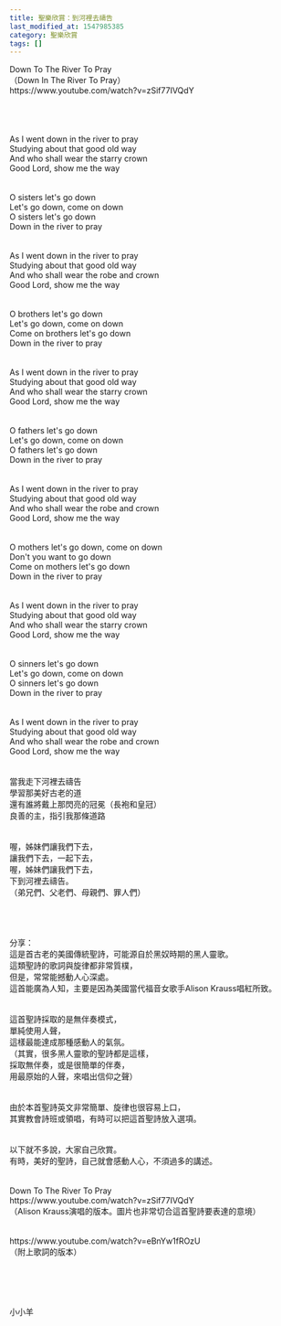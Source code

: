 ```yaml
---
title: 聖樂欣賞：到河裡去禱告
last_modified_at: 1547985385
category: 聖樂欣賞
tags: []
---
```


<p>Down To The River To Pray<br/>（Down In The River To Pray）<br/><!--more-->https://www.youtube.com/watch?v=zSif77IVQdY<br/><br/><br/><br/><br/>As I went down in the river to pray<br/> Studying about that good old way<br/> And who shall wear the starry crown<br/> Good Lord, show me the way<br/><br/><br/>O sisters let's go down<br/> Let's go down, come on down<br/> O sisters let's go down<br/> Down in the river to pray<br/><br/><br/>As I went down in the river to pray<br/> Studying about that good old way<br/> And who shall wear the robe and crown<br/> Good Lord, show me the way<br/><br/><br/>O brothers let's go down<br/> Let's go down, come on down<br/> Come on brothers let's go down<br/> Down in the river to pray<br/><br/><br/>As I went down in the river to pray<br/> Studying about that good old way<br/> And who shall wear the starry crown<br/> Good Lord, show me the way<br/><br/><br/>O fathers let's go down<br/> Let's go down, come on down<br/> O fathers let's go down<br/> Down in the river to pray<br/><br/><br/>As I went down in the river to pray<br/> Studying about that good old way<br/> And who shall wear the robe and crown<br/> Good Lord, show me the way<br/><br/><br/>O mothers let's go down, come on down<br/> Don't you want to go down<br/> Come on mothers let's go down<br/> Down in the river to pray<br/><br/><br/>As I went down in the river to pray<br/> Studying about that good old way<br/> And who shall wear the starry crown<br/> Good Lord, show me the way<br/><br/><br/>O sinners let's go down<br/> Let's go down, come on down<br/> O sinners let's go down<br/> Down in the river to pray<br/><br/><br/>As I went down in the river to pray<br/> Studying about that good old way<br/> And who shall wear the robe and crown<br/> Good Lord, show me the way<br/><br/><br/>當我走下河裡去禱告<br/>學習那美好古老的道<br/>還有誰將戴上那閃亮的冠冕（長袍和皇冠）<br/>良善的主，指引我那條道路<br/><br/><br/>喔，姊妹們讓我們下去，<br/>讓我們下去，一起下去，<br/>喔，姊妹們讓我們下去，<br/>下到河裡去禱告。<br/>（弟兄們、父老們、母親們、罪人們）<br/><br/><br/><br/><br/>分享：<br/>這是首古老的美國傳統聖詩，可能源自於黑奴時期的黑人靈歌。<br/>這類聖詩的歌詞與旋律都非常質樸，<br/>但是，常常能撼動人心深處。<br/>這首能廣為人知，主要是因為美國當代福音女歌手Alison Krauss唱紅所致。<br/><br/><br/>這首聖詩採取的是無伴奏模式，<br/>單純使用人聲，<br/>這樣最能達成那種感動人的氣氛。<br/>（其實，很多黑人靈歌的聖詩都是這樣，<br/>採取無伴奏，或是很簡單的伴奏，<br/>用最原始的人聲，來唱出信仰之聲）<br/><br/><br/>由於本首聖詩英文非常簡單、旋律也很容易上口，<br/>其實教會詩班或領唱，有時可以把這首聖詩放入選項。<br/><br/><br/>以下就不多說，大家自己欣賞。<br/>有時，美好的聖詩，自己就會感動人心，不須過多的講述。<br/><br/><br/>Down To The River To Pray<br/>https://www.youtube.com/watch?v=zSif77IVQdY<br/>（Alison Krauss演唱的版本。圖片也非常切合這首聖詩要表達的意境）<br/><br/><br/>https://www.youtube.com/watch?v=eBnYw1fROzU<br/>（附上歌詞的版本）<br/><br/><br/><br/><br/><br/>小小羊<br/><br/><br/><br/><br/><br/>
</p>